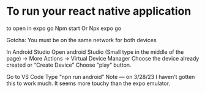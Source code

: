 # To run your react native application

to open in expo go
Npm start
Or
Npx expo go

Gotcha:
You must be on the same network for both devices

In Android Studio
Open android Studio
(Small type in the middle of the page) -> More Actions -> Virtual Device Manager
Choose the device already created or “Create Device”
Choose “play” button.

Go to VS Code
Type “npn run android”
Note — on 3/28/23 I haven’t gotten this to work much. It seems more touchy than the expo emulator.

